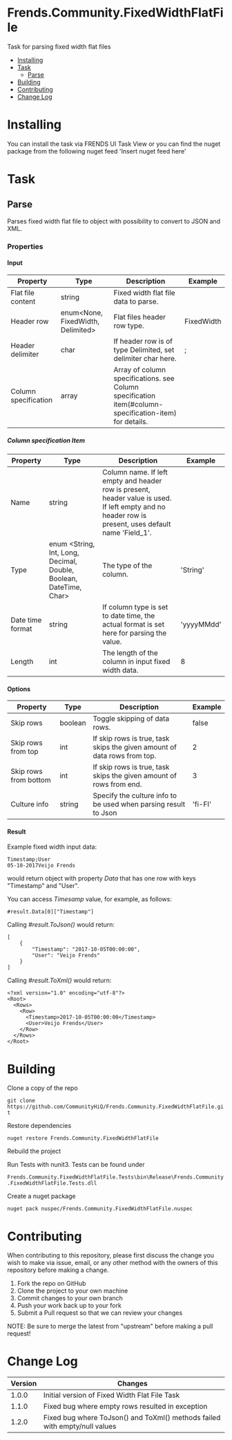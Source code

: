 # Frends.Community.FixedWidthFlatFile

Task for parsing fixed width flat files

- [Installing](#installing)
- [Task](#tasks)
	- [Parse](#parse)
- [Building](#building)
- [Contributing](#contributing)
- [Change Log](#change-log)

# Installing

You can install the task via FRENDS UI Task View or you can find the nuget package from the following nuget feed
'Insert nuget feed here'

# Task

## Parse

Parses fixed width flat file to object with possibility to convert to JSON and XML.

### Properties

#### Input

| Property    | Type       | Description     | Example |
| ------------| -----------| --------------- | ------- |
| Flat file content | string | Fixed width flat file data to parse. | |
| Header row | enum<None, FixedWidth, Delimited> | Flat files header row type. | FixedWidth |
| Header delimiter | char | If header row is of type Delimited, set delimiter char here. | ; |
| Column specification | array | Array of column specifications. see Column specification item(#column-specification-item) for details. | |

##### Column specification Item

| Property    | Type       | Description     | Example |
| ------------| -----------| --------------- | ------- |
| Name | string | Column name. If left empty and header row is present, header value is used. If left empty and no header row is present, uses default name 'Field_1'. | |
| Type | enum <String, Int, Long, Decimal, Double, Boolean, DateTime, Char> | The type of the column. | 'String' |
| Date time format | string | If column type is set to date time, the actual format is set here for parsing the value. | 'yyyyMMdd' |
| Length | int | The length of the column in input fixed width data. | 8 |

#### Options

| Property    | Type       | Description     | Example |
| ------------| -----------| --------------- | ------- |
| Skip rows | boolean | Toggle skipping of data rows. | false |
| Skip rows from top | int | If skip rows is true, task skips the given amount of data rows from top. | 2 |
| Skip rows from bottom | int | If skip rows is true, task skips the given amount of rows from end. | 3 |
| Culture info | string | Specify the culture info to be used when parsing result to Json | 'fi-FI' |


#### Result

Example fixed width input data:

```
Timestamp;User
05-10-2017Veijo Frends    
```

would return object with property *Data* that has one row with keys "Timestamp" and "User".

You can access *Timesamp* value, for example, as follows:

```
#result.Data[0]["Timestamp"]
```


Calling *#result.ToJson()* would return:
```
[
	{
		"Timestamp": "2017-10-05T00:00:00",
		"User": "Veijo Frends"
	}
]
```

Calling *#result.ToXml()* would return:
```
<?xml version="1.0" encoding="utf-8"?>
<Root>
  <Rows>
    <Row>
      <Timestamp>2017-10-05T00:00:00</Timestamp>
      <User>Veijo Frends</User>
    </Row>
  </Rows>
</Root>
```


# Building

Clone a copy of the repo

`git clone https://github.com/CommunityHiQ/Frends.Community.FixedWidthFlatFile.git`

Restore dependencies

`nuget restore Frends.Community.FixedWidthFlatFile`

Rebuild the project

Run Tests with nunit3. Tests can be found under

`Frends.Community.FixedWidthFlatFile.Tests\bin\Release\Frends.Community.FixedWidthFlatFile.Tests.dll`

Create a nuget package

`nuget pack nuspec/Frends.Community.FixedWidthFlatFile.nuspec`

# Contributing
When contributing to this repository, please first discuss the change you wish to make via issue, email, or any other method with the owners of this repository before making a change.

1. Fork the repo on GitHub
2. Clone the project to your own machine
3. Commit changes to your own branch
4. Push your work back up to your fork
5. Submit a Pull request so that we can review your changes

NOTE: Be sure to merge the latest from "upstream" before making a pull request!

# Change Log

| Version | Changes |
| ----- | ----- |
| 1.0.0 | Initial version of Fixed Width Flat File Task |
| 1.1.0 | Fixed bug where empty rows resulted in exception |
| 1.2.0 | Fixed bug where ToJson() and ToXml() methods failed with empty/null values |
